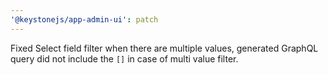 ```yaml
---
'@keystonejs/app-admin-ui': patch
---
```


Fixed Select field filter when there are multiple values, generated GraphQL query did not include the `[]` in case of multi value filter.
